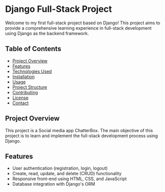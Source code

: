 # Django Full-Stack Project

Welcome to my first full-stack project based on Django! This project aims to provide a comprehensive learning experience in full-stack development using Django as the backend framework.

## Table of Contents

- [Project Overview](#project-overview)
- [Features](#features)
- [Technologies Used](#technologies-used)
- [Installation](#installation)
- [Usage](#usage)
- [Project Structure](#project-structure)
- [Contributing](#contributing)
- [License](#license)
- [Contact](#contact)

## Project Overview

This project is a Social media app ChatterBox. The main objective of this project is to learn and implement the full-stack development process using Django.

## Features

- User authentication (registration, login, logout)
- Create, read, update, and delete (CRUD) functionality
- Responsive front-end using HTML, CSS, and JavaScript
- Database integration with Django's ORM

